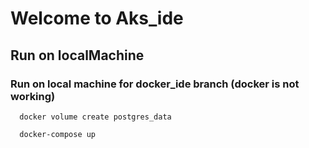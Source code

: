 # Welcome to Aks_ide

## Run on localMachine

### Run on local machine for docker_ide branch (docker is not working)

```shell
  docker volume create postgres_data
```

```shell
  docker-compose up
```